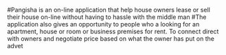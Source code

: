 #Pangisha is an on-line application that help house owners lease or sell their house on-line without having to hassle with the middle man 
#The application also gives an opportunity to people who a looking for an apartment, house or room or business premises for rent. To connect direct with owners and negotiate price based on what the owner has put on the advet  